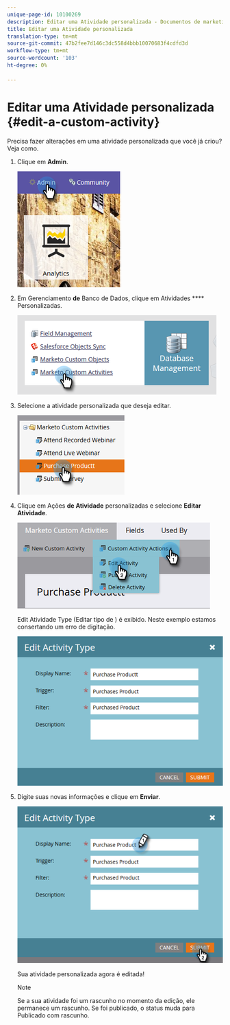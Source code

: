 ```yaml
---
unique-page-id: 10100269
description: Editar uma Atividade personalizada - Documentos de marketing - Documentação do produto
title: Editar uma Atividade personalizada
translation-type: tm+mt
source-git-commit: 47b2fee7d146c3dc558d4bbb10070683f4cdfd3d
workflow-type: tm+mt
source-wordcount: '103'
ht-degree: 0%

---
```



# Editar uma Atividade personalizada {#edit-a-custom-activity}

Precisa fazer alterações em uma atividade personalizada que você já criou? Veja como.

1. Clique em **Admin**.

   ![](assets/one-1.png)

1. Em Gerenciamento **de** Banco de Dados, clique em Atividades **** Personalizadas.

   ![](assets/two-1.png)

1. Selecione a atividade personalizada que deseja editar.

   ![](assets/three-1.png)

1. Clique em Ações **de Atividade** personalizadas e selecione **Editar Atividade**.

   ![](assets/four-1.png)

   Edit Atividade Type (Editar tipo de ) é exibido. Neste exemplo estamos consertando um erro de digitação.

   ![](assets/five-1.png)

1. Digite suas novas informações e clique em **Enviar**.

   ![](assets/six-1.png)

   Sua atividade personalizada agora é editada!

   >[!NOTE]
   >
   >Se a sua atividade foi um rascunho no momento da edição, ele permanece um rascunho. Se foi publicado, o status muda para Publicado com rascunho.

